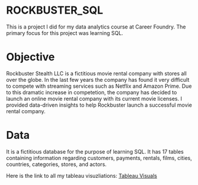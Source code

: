 # ROCKBUSTER_SQL

This is a project I did for my data analytics course at Career Foundry.  The primary focus for this project was learning SQL.  


# Objective

Rockbuster Stealth LLC is a fictitious movie rental company with stores all over the globe.  In the last few years the company has found it very difficult to compete with streaming services such as Netflix and Amazon Prime.  Due to this dramatic increase in competetion, the company has decided to launch an online movie rental company with its current movie licenses.  I provided data-driven insights to help Rockbuster launch a successful movie rental company. 


# Data

It is a fictitious database for the purpose of learning SQL.  It has  17 tables containing information regarding customers, payments, rentals, films, cities, countries, categories, stores, and actors.  

Here is the link to all my tableau visuzliations: [Tableau Visuals](https://public.tableau.com/app/profile/david.galdames)
